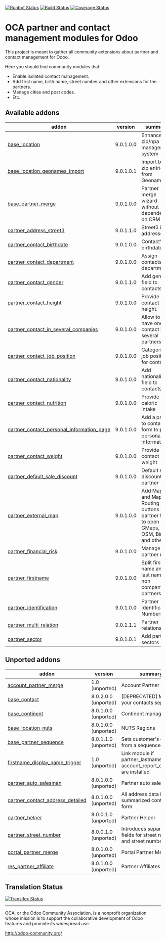 [![Runbot Status](https://runbot.odoo-community.org/runbot/badge/flat/134/9.0.svg)](https://runbot.odoo-community.org/runbot/repo/github-com-oca-partner-contact-134)
[![Build Status](https://travis-ci.org/OCA/partner-contact.svg?branch=9.0)](https://travis-ci.org/OCA/partner-contact)
[![Coverage Status](https://coveralls.io/repos/OCA/partner-contact/badge.svg?branch=9.0)](https://coveralls.io/r/OCA/partner-contact?branch=9.0)

OCA partner and contact management modules for Odoo
===================================================

This project is meant to gather all community extensions about partner and contact management for Odoo.

Here you should find community modules that:

* Enable isolated contact management.
* Add first name, birth name, street number and other extensions for the partners.
* Manage cities and post codes.
* Etc.

[//]: # (addons)
Available addons
----------------
addon | version | summary
--- | --- | ---
[base_location](base_location/) | 9.0.1.0.0 | Enhanced zip/npa management system
[base_location_geonames_import](base_location_geonames_import/) | 9.0.1.0.1 | Import better zip entries from Geonames
[base_partner_merge](base_partner_merge/) | 9.0.1.0.0 | Partner merge wizard without dependency on CRM
[partner_address_street3](partner_address_street3/) | 9.0.1.1.0 | Street3 in addresses
[partner_contact_birthdate](partner_contact_birthdate/) | 9.0.1.0.0 | Contact's birthdate
[partner_contact_department](partner_contact_department/) | 9.0.1.0.0 | Assign contacts to departments
[partner_contact_gender](partner_contact_gender/) | 9.0.1.1.0 | Add gender field to contacts
[partner_contact_height](partner_contact_height/) | 9.0.1.0.0 | Provide contact height.
[partner_contact_in_several_companies](partner_contact_in_several_companies/) | 9.0.1.0.0 | Allow to have one contact in several partners
[partner_contact_job_position](partner_contact_job_position/) | 9.0.1.0.0 | Categorize job positions for contacts
[partner_contact_nationality](partner_contact_nationality/) | 9.0.1.0.0 | Add nationality field to contacts
[partner_contact_nutrition](partner_contact_nutrition/) | 9.0.1.0.0 | Provide caloric intake
[partner_contact_personal_information_page](partner_contact_personal_information_page/) | 9.0.1.0.0 | Add a page to contacts form to put personal information
[partner_contact_weight](partner_contact_weight/) | 9.0.1.0.0 | Provide contact weight
[partner_default_sale_discount](partner_default_sale_discount/) | 9.0.1.0.0 | Default sales discount per partner
[partner_external_map](partner_external_map/) | 9.0.1.0.0 | Add Map and Map Routing buttons on partner form to open GMaps, OSM, Bing and others
[partner_financial_risk](partner_financial_risk/) | 9.0.1.0.0 | Manage partner risk
[partner_firstname](partner_firstname/) | 9.0.1.0.0 | Split first name and last name for non company partners
[partner_identification](partner_identification/) | 9.0.1.0.0 | Partner Identification Numbers
[partner_multi_relation](partner_multi_relation/) | 9.0.1.1.1 | Partner relations
[partner_sector](partner_sector/) | 9.0.1.0.1 | Add partner sectors

Unported addons
---------------
addon | version | summary
--- | --- | ---
[account_partner_merge](account_partner_merge/) | 1.0 (unported) | Account Partner Merge
[base_contact](base_contact/) | 8.0.2.0.0 (unported) | [DEPRECATED] Manage your contacts separately
[base_continent](base_continent/) | 8.0.1.0.0 (unported) | Continent management
[base_location_nuts](base_location_nuts/) | 8.0.1.0.0 (unported) | NUTS Regions
[base_partner_sequence](base_partner_sequence/) | 8.0.1.1.0 (unported) | Sets customer's code from a sequence
[firstname_display_name_trigger](firstname_display_name_trigger/) | 1.0 (unported) | Link module if partner_lastname and account_report_company are installed
[partner_auto_salesman](partner_auto_salesman/) | 8.0.1.0.0 (unported) | Partner auto salesman
[partner_contact_address_detailed](partner_contact_address_detailed/) | 8.0.1.0.0 (unported) | All address data in summarized contact form
[partner_helper](partner_helper/) | 8.0.0.1.0 (unported) | Partner Helper
[partner_street_number](partner_street_number/) | 8.0.0.1.0 (unported) | Introduces separate fields for street name and street number.
[portal_partner_merge](portal_partner_merge/) | 8.0.1.0.0 (unported) | Portal Partner Merge
[res_partner_affiliate](res_partner_affiliate/) | 8.0.1.0.0 (unported) | Partner Affiliates

[//]: # (end addons)

Translation Status
------------------
[![Transifex Status](https://www.transifex.com/projects/p/OCA-partner-contact-9-0/chart/image_png)](https://www.transifex.com/projects/p/OCA-partner-contact-9-0)

----

OCA, or the Odoo Community Association, is a nonprofit organization whose 
mission is to support the collaborative development of Odoo features and 
promote its widespread use.

http://odoo-community.org/

